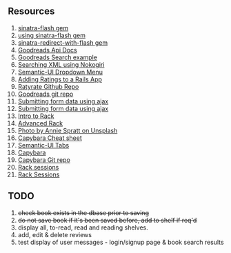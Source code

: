 ## Resources

1. [sinatra-flash gem](https://github.com/SFEley/sinatra-flash)
2. [using sinatra-flash gem](https://gist.github.com/cmkoller/0d3b048b3c4b48ee4955)
3. [sinatra-redirect-with-flash gem ](https://github.com/vast/sinatra-redirect-with-flash)
4. [Goodreads Api Docs](https://www.goodreads.com/api)
5. [Goodreads Search example](https://www.goodreads.com/api/documentation)
6. [Searching XML using Nokogiri](http://www.nokogiri.org/tutorials/searching_a_xml_html_document.html)
7. [Semantic-UI Dropdown Menu](https://semantic-ui.com/modules/dropdown.html)
8. [Adding Ratings to a Rails App](https://www.sitepoint.com/ratyrate-add-rating-rails-app/)
9. [Ratyrate Github Repo](https://github.com/wazery/ratyrate)
10. [Goodreads git repo](https://github.com/goodreads)
11. [Submitting form data using ajax](http://blog.teamtreehouse.com/create-ajax-contact-form)
12. [Submitting form data using ajax](https://scotch.io/tutorials/submitting-ajax-forms-with-jquery)
13. [Intro to Rack](http://rubylearning.com/blog/2013/04/02/whats-rack/)
14. [Advanced Rack](http://gabebw.com/blog/2015/08/10/advanced-rack)
15. [Photo by Annie Spratt on Unsplash](https://unsplash.com/photos/AE1XpXLxXSA)
16. [Capybara Cheat sheet](https://gist.github.com/zhengjia/428105)
17. [Semantic-UI Tabs](https://semantic-ui.com/modules/tab.html#/usage)
18. [Capybara](http://www.rubydoc.info/github/teamcapybara/capybara/master)
19. [Capybara Git repo](https://github.com/teamcapybara/capybara)
20. [Rack sessions](http://blog.ianmiller.nyc/2014/09/29/working-with-rack-sessions/)
21. [Rack Sessions](https://stackoverflow.com/questions/4402808/how-to-test-sinatra-app-using-session)

## TODO
1. ~~check book exists in the dbase prior to saving~~
2. ~~do not save book if it's been saved before, add to shelf if req'd~~
2. display all, to-read, read and reading shelves.
3. add, edit & delete reviews
4. test display of user messages - login/signup page & book search results
